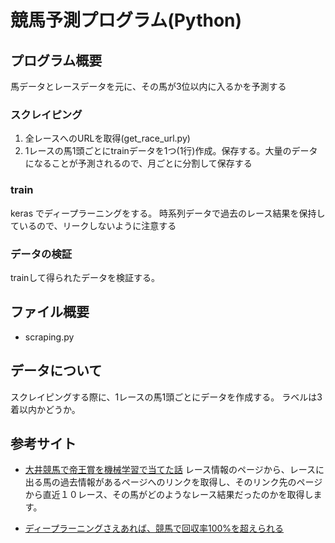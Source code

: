 # 競馬予測プログラム(Python)
## プログラム概要
馬データとレースデータを元に、その馬が3位以内に入るかを予測する
### スクレイピング
1. 全レースへのURLを取得(get_race_url.py)
2. 1レースの馬1頭ごとにtrainデータを1つ(1行)作成。保存する。大量のデータになることが予測されるので、月ごとに分割して保存する
### train
keras でディープラーニングをする。
時系列データで過去のレース結果を保持しているので、リークしないように注意する

### データの検証
trainして得られたデータを検証する。

## ファイル概要
- scraping.py

## データについて
スクレイピングする際に、1レースの馬1頭ごとにデータを作成する。
ラベルは3着以内かどうか。

## 参考サイト
- [大井競馬で帝王賞を機械学習で当てた話](https://qiita.com/ishizakiiii/items/3b894b6e987fdf87093e)
レース情報のページから、レースに出る馬の過去情報があるページへのリンクを取得し、そのリンク先のページから直近１０レース、その馬がどのようなレース結果だったのかを取得します。

- [ディープラーニングさえあれば、競馬で回収率100%を超えられる](https://qiita.com/yossymura/items/334a8f3ef85bff081913)
